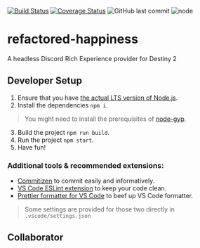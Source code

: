 [![Build Status](https://travis-ci.com/brakacai/refactored-happiness.svg?branch=master)](https://travis-ci.com/brakacai/refactored-happiness) [![Coverage Status](https://coveralls.io/repos/github/brakacai/refactored-happiness/badge.svg?branch=feat/unit-tests)](https://coveralls.io/github/brakacai/refactored-happiness?branch=feat/unit-tests) ![GitHub last commit](https://img.shields.io/github/last-commit/brakacai/refactored-happiness.svg) ![node](https://img.shields.io/node/v/refactored-happiness.svg)
# refactored-happiness
A headless Discord Rich Experience provider for Destiny 2

## Developer Setup

1. Ensure that you have [the actual LTS version of Node.js](https://nodejs.org/en/).
2. Install the dependencies `npm i`.
> You might need to install the prerequisites of [node-gyp](https://github.com/nodejs/node-gyp).
3. Build the project `npm run build`.
4. Run the project `npm start`.
5. Have fun!

### Additional tools & recommended extensions:
 - [Commitizen](https://github.com/commitizen/cz-cli) to commit easily and informatively.
 - [VS Code ESLint extension](https://github.com/Microsoft/vscode-eslint) to keep your code clean.
 - [Prettier formatter for VS Code](https://github.com/prettier/prettier-vscode) to beef up VS Code formatter.
 > Some settings are provided for those two directly in `.vscode/settings.json`

## Collaborator